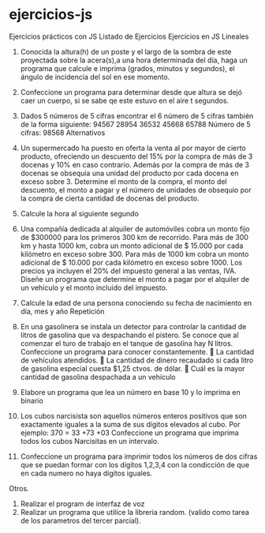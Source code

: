 # ejercicios-js
Ejercicios prácticos con JS
Listado de Ejercicios
Ejercicios en JS
Lineales
1.	Conocida la altura(h) de un poste y el largo de la sombra de este proyectada sobre la acera(s),a una hora determinada del día, haga un programa que calcule e imprima (grados, minutos y segundos), el ángulo de incidencia del sol en ese momento.
2.	Confeccione un programa para determinar desde que altura se dejó caer un cuerpo, si se sabe qe este estuvo en el aire t segundos.
3.	Dados 5 números de 5 cifras encontrar el 6 número de 5 cifras también  de la forma siguiente:
94567
28954
36532
45668
65788
Número de 5 cifras: 98568
Alternativos
1.	Un supermercado ha puesto en oferta la venta al por mayor de cierto producto, ofreciendo un descuento del 15% por la compra de más de 3 docenas y 10% en caso contrario. Además por la compra de más de 3 docenas se obsequia una unidad del producto por cada docena en exceso sobre 3. 
Determine el monto de la compra, el monto del descuento, el monto a pagar y el número de unidades de obsequio por la compra de cierta cantidad de docenas del producto. 
2.	Calcule la hora al siguiente segundo
3.	Una compañía dedicada al alquiler de automóviles cobra un monto fijo de $300000 para los primeros 300 km de recorrido. Para más de 300 km y hasta 1000 km, cobra un monto adicional de $ 15.000 por cada kilómetro en exceso sobre 300. Para más de 1000 km cobra un monto adicional de $ 10.000 por cada kilómetro en exceso sobre 1000. Los precios ya incluyen el 20% del impuesto general a las ventas, IVA. Diseñe un programa que determine el monto a pagar por el alquiler de un vehículo y el monto incluido del impuesto.
4.	Calcule la edad de una persona conociendo su fecha de nacimiento en día, mes y año
Repetición
1.	En una gasolinera se instala un detector para controlar la cantidad de litros de gasolina que va despachando el pistero. Se conoce que al comenzar el turo de trabajo en el tanque de gasolina hay N litros. Confeccione un programa para conocer constantemente.
	La cantidad de vehículos atendidos.
	La cantidad de dinero recaudado si cada litro de gasolina especial  cuesta $1,25 ctvos. de dólar.
	Cuál es la mayor cantidad de gasolina despachada a un vehículo

2.	Elabore un programa que lea un número en base 10 y lo imprima en binario
3.	Los cubos narcisista son aquellos números enteros positivos que son exactamente iguales a la suma de sus dígitos elevados al cubo. Por ejemplo:
370 = 33 +73 +03
Confeccione un programa que imprima todos los cubos Narcisitas en un intervalo.
4.	Confeccione un programa para imprimir todos los números de dos cifras que se puedan formar con los dígitos 1,2,3,4 con la condicción de que en cada numero no haya dígitos iguales.

Otros.

1.	 Realizar el program de interfaz de voz
2.	Realizar un programa que utilice la libreria random. (valido como tarea  de los parametros del tercer parcial).
